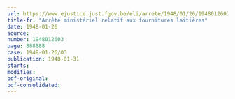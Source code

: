 ```yaml
---
url: https://www.ejustice.just.fgov.be/eli/arrete/1948/01/26/1948012603/justel
title-fr: "Arrêté ministériel relatif aux fournitures laitières"
date: 1948-01-26
source:
number: 1948012603
page: 888888
case: 1948-01-26/03
publication: 1948-01-31
starts:
modifies:
pdf-original:
pdf-consolidated:
---
```


